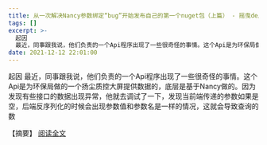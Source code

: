 ```yaml
---
title: 从一次解决Nancy参数绑定“bug”开始发布自己的第一个nuget包（上篇） - 摇曳de风筝
tags: []
excerpt: >-
  起因
  最近，同事跟我说，他们负责的一个Api程序出现了一些很奇怪的事情。这个Api是为环保局做的一个扬尘质控大屏提供数据的，底层是基于Nancy做的。因为发现有些接口的数据出现异常，他就去调试了一下，发现当前端传递的参数如果是空，后端反序列化的时候会出现参数值和参数名是一样的情况，这就会导致查询的数
date: 2021-12-12 22:01:00
---
```


起因 最近，同事跟我说，他们负责的一个Api程序出现了一些很奇怪的事情。这个Api是为环保局做的一个扬尘质控大屏提供数据的，底层是基于Nancy做的。因为发现有些接口的数据出现异常，他就去调试了一下，发现当前端传递的参数如果是空，后端反序列化的时候会出现参数值和参数名是一样的情况，这就会导致查询的数
<!-- more -->
【摘要】 [阅读全文](https://www.cnblogs.com/pinzi/p/15680782.html)